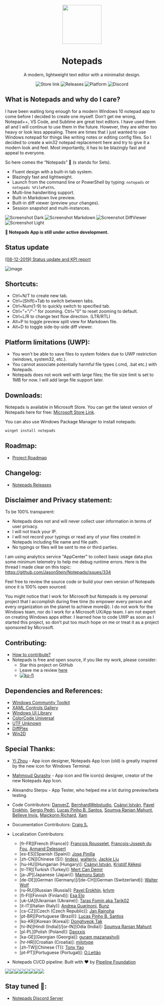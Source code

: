 <p align="center">
  <img width="128" align="center" src="src/Notepads/Assets/appicon_ws.gif">
</p>
<h1 align="center">
  Notepads
</h1>
<p align="center">
  A modern, lightweight text editor with a minimalist design.
</p>
<p align="center">
  <a style="text-decoration:none" href="https://www.microsoft.com/store/apps/9nhl4nsc67wm">
    <img src="https://img.shields.io/badge/Microsoft%20Store-Download-orange.svg?style=flat-square" alt="Store link" />
  </a>
  <a style="text-decoration:none" href="https://github.com/JasonStein/Notepads/releases">
    <img src="https://img.shields.io/github/release/jasonstein/notepads.svg?label=latest%20version&style=flat-square" alt="Releases" />
  </a>
  <a style="text-decoration:none">
    <img src="https://img.shields.io/badge/platform-windows%2010%20%7C%20uwp-yellow.svg?style=flat-square" alt="Platform" />
  </a>
  <a style="text-decoration:none" href="https://discord.gg/VqetCub">
    <img src="https://img.shields.io/discord/588473626651787274.svg?style=flat-square" alt="Discord" />
  </a>
</p>

## What is Notepads and why do I care?

I have been waiting long enough for a modern Windows 10 notepad app to come before I decided to create one myself. Don’t get me wrong, Notepad++, VS Code, and Sublime are great text editors. I have used them all and I will continue to use them in the future. However, they are either too heavy or look less appealing. There are times that I just wanted to use Windows notepad for things like writing notes or editing config files. So I decided to create a win32 notepad replacement here and try to give it a modern look and feel. Most importantly, it has to be blazingly fast and appeal to everyone.

So here comes the “Notepads” 🎉 (s stands for Sets).

* Fluent design with a built-in tab system.
* Blazingly fast and lightweight.
* Launch from the command line or PowerShell by typing: `notepads` or `notepads %FilePath%`.
* Multi-line handwriting support.
* Built-in Markdown live preview.
* Built-in diff viewer (preview your changes).
* Session snapshot and multi-instances.

![Screenshot Dark](ScreenShots/1.png?raw=true "Dark")
![Screenshot Markdown](ScreenShots/2.png?raw=true "Markdown")
![Screenshot DiffViewer](ScreenShots/3.png?raw=true "DiffViewer")
![Screenshot Light](ScreenShots/4.png?raw=true "Light")

**📣 Notepads App is still under active development.**

## Status update

[[08-12-2019] Status update and KPI report](https://github.com/JasonStein/Notepads/issues/138)

![image](https://user-images.githubusercontent.com/1166162/62916469-75eb5800-bd4d-11e9-9f97-a632792400c0.png)

## Shortcuts:

* Ctrl+N/T to create new tab.
* Ctrl+(Shift)+Tab to switch between tabs.
* Ctrl+Num(1-9) to quickly switch to specified tab.
* Ctrl+"+"/"-" for zooming. Ctrl+"0" to reset zooming to default.
* Ctrl+L/R to change text flow direction. (LTR/RTL)
* Alt+P to toggle preview split view for Markdown file.
* Alt+D to toggle side-by-side diff viewer.

## Platform limitations (UWP):

* You won't be able to save files to system folders due to UWP restriction (windows, system32, etc.).
* You cannot associate potentially harmful file types (.cmd, .bat etc.) with Notepads.
* Notepads does not work well with large files; the file size limit is set to 1MB for now. I will add large file support later.

## Downloads:

Notepads is available in Microsoft Store. You can get the latest version of Notepads here for free: [Microsoft Store Link](https://www.microsoft.com/store/apps/9nhl4nsc67wm).

You can also use Windows Package Manager to install notepads:
```cmd
winget install notepads
```

## Roadmap:

* [Project Roadmap](ROADMAP.md)

## Changelog:

* [Notepads Releases](https://github.com/JasonStein/Notepads/releases)

## Disclaimer and Privacy statement:

To be 100% transparent:

* Notepads does not and will never collect user information in terms of user privacy.
* I will not track your IP.
* I will not record your typings or read any of your files created in Notepads including file name and file path.
* No typings or files will be sent to me or third parties.

I am using analytics service "AppCenter" to collect basic usage data plus some minimum telemetry to help me debug runtime errors. Here is the thread I made clear on this topic: https://github.com/JasonStein/Notepads/issues/334

Feel free to review the source code or build your own version of Notepads since it is 100% open sourced.

You might notice that I work for Microsoft but Notepads is my personal project that I accomplish during free time (to empower every person and every organization on the planet to achieve more😃). I do not work for the Windows team, nor do I work for a Microsoft UX/App team. I am not expert on creating Windows apps either. I learned how to code UWP as soon as I started this project, so don’t put too much hope on me or treat it as a project sponsored by Microsoft.

## Contributing:

* [How to contribute?](CONTRIBUTING.md)
* Notepads is free and open source, if you like my work, please consider:
   * Star this project on GitHub
   * Leave me a review [here](https://www.microsoft.com/store/apps/9nhl4nsc67wm)
   * [![ko-fi](https://www.ko-fi.com/img/githubbutton_sm.svg)](https://ko-fi.com/D1D6Y3C6)

## Dependencies and References:
* [Windows Community Toolkit](https://github.com/windows-toolkit/WindowsCommunityToolkit)
* [XAML Controls Gallery](https://github.com/microsoft/Xaml-Controls-Gallery)
* [Windows UI Library](https://github.com/Microsoft/microsoft-ui-xaml)
* [ColorCode Universal](https://github.com/WilliamABradley/ColorCode-Universal)
* [UTF Unknown](https://github.com/CharsetDetector/UTF-unknown)
* [DiffPlex](https://github.com/mmanela/diffplex)
* [Win2D](https://github.com/microsoft/Win2D)

## Special Thanks:

* [Yi Zhou](http://zhouyiwork.com/) - App icon designer, Notepads App Icon (old) is greatly inspired by the new icon for Windows Terminal.
* [Mahmoud Qurashy](https://github.com/mah-qurashy) - App icon and file icon(s) designer, creator of the new Notepads App Icon.

* Alexandru Sterpu - App Tester, who helped me a lot during preview/beta testing.
* Code Contributors: [DanverZ](https://github.com/chenghanzou), [BernhardWebstudio](https://github.com/BernhardWebstudio), [Csányi István](https://github.com/AmionSky), [Pavel Erokhin](https://github.com/MairwunNx), [Sergio Pedri](https://github.com/Sergio0694), [Lucas Pinho B. Santos](https://github.com/pinholucas), [Soumya Ranjan Mahunt](https://github.com/soumyamahunt), [Belleve Invis](https://github.com/be5invis), [Maickonn Richard](https://github.com/Maickonn), [Xam](https://github.com/XamDR)
* Documentation Contributors: [Craig S.](https://github.com/sercraig)
* Localization Contributors:
    * [fr-FR][French (France)]: [François Rousselet](https://github.com/frousselet), [François-Joseph du Fou](https://github.com/FJduFou), [Armand Delessert](https://github.com/ArmandDelessert)
    * [es-ES][Spanish (Spain)]: [Jose Pinilla](https://github.com/joseppinilla)
    * [zh-CN][Chinese (S)]: [lindexi](https://github.com/lindexi), [walterlv](https://github.com/walterlv), [Jackie Liu](https://github.com/JasonStein)
    * [hu-HU][Hungarian (Hungary)]: [Csányi István](https://github.com/AmionSky), [Kristóf Kékesi](https://github.com/KristofKekesi)
    * [tr-TR][Turkish (Turkey)]: [Mert Can Demir](https://github.com/validatedev)
    * [ja-JP][Japanese (Japan)]: [Mamoru Satoh](https://github.com/pnp0a03)
    * [de-DE][German (Germany)]/[de-CH][German (Switzerland)]: [Walter Wolf](https://github.com/WalterWolf49)
    * [ru-RU][Russian (Russia)]: [Pavel Erokhin](https://github.com/MairwunNx), [krlvm](https://github.com/krlvm)
    * [fi-FI][Finnish (Finland)]: [Esa Elo](https://github.com/sauihdik)
    * [uk-UA][Ukrainian (Ukraine)]: [Taras Fomin aka Tarik02](https://github.com/Tarik02)
    * [it-IT][Italian (Italy)]: [Andrea Guarinoni](https://github.com/guari), [Bunz](https://github.com/66Bunz)
    * [cs-CZ][Czech (Czech Republic)]: [Jan Rajnoha](https://github.com/JanRajnoha)
    * [pt-BR][Portuguese (Brazil)]: [Lucas Pinho B. Santos](https://github.com/pinholucas)
    * [ko-KR][Korean (Korea)]: [Donghyeok Tak](https://github.com/tdh8316)
    * [hi-IN][Hindi (India)]/[or-IN][Odia (India)]: [Soumya Ranjan Mahunt](https://github.com/soumyamahunt)
    * [pl-PL][Polish (Poland)]: [Daxxxis](https://github.com/Daxxxis)
    * [ka-GE][Georgian (Georgia)]: [guram mazanashvili](https://github.com/gmaza)
    * [hr-HR][Croatian (Croatia)]: [milotype](https://github.com/milotype)
    * [zh-TW][Chinese (T)]: [Tony Yao](https://github.com/SeaBao)
    * [pt-PT][Portuguese (Portugal)]: [O.Leitão](https://github.com/oleitao)

* Notepads CI/CD pipeline: Built with ❤ by [Pipeline Foundation](https://pipeline.foundation)

[![](https://sourcerer.io/fame/JasonStein/JasonStein/Notepads/images/0)](https://sourcerer.io/fame/JasonStein/JasonStein/Notepads/links/0)[![](https://sourcerer.io/fame/JasonStein/JasonStein/Notepads/images/1)](https://sourcerer.io/fame/JasonStein/JasonStein/Notepads/links/1)[![](https://sourcerer.io/fame/JasonStein/JasonStein/Notepads/images/2)](https://sourcerer.io/fame/JasonStein/JasonStein/Notepads/links/2)[![](https://sourcerer.io/fame/JasonStein/JasonStein/Notepads/images/3)](https://sourcerer.io/fame/JasonStein/JasonStein/Notepads/links/3)[![](https://sourcerer.io/fame/JasonStein/JasonStein/Notepads/images/4)](https://sourcerer.io/fame/JasonStein/JasonStein/Notepads/links/4)[![](https://sourcerer.io/fame/JasonStein/JasonStein/Notepads/images/5)](https://sourcerer.io/fame/JasonStein/JasonStein/Notepads/links/5)[![](https://sourcerer.io/fame/JasonStein/JasonStein/Notepads/images/6)](https://sourcerer.io/fame/JasonStein/JasonStein/Notepads/links/6)[![](https://sourcerer.io/fame/JasonStein/JasonStein/Notepads/images/7)](https://sourcerer.io/fame/JasonStein/JasonStein/Notepads/links/7)

## Stay tuned 📢:
* [Notepads Discord Server](https://discord.gg/VqetCub)

